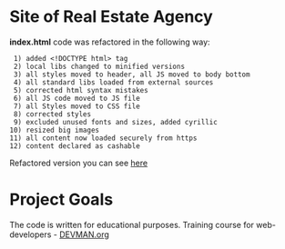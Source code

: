 # Site of Real Estate Agency

**index.html** code was refactored in the following way:
```
 1) added <!DOCTYPE html> tag
 2) local libs changed to minified versions 
 3) all styles moved to header, all JS moved to body bottom
 4) all standard libs loaded from external sources
 5) corrected html syntax mistakes
 6) all JS code moved to JS file
 7) all Styles moved to CSS file
 8) corrected styles
 9) excluded unused fonts and sizes, added cyrillic
10) resized big images
11) all content now loaded securely from https
12) content declared as cashable
```
Refactored version you can see [here](https://sokolovdp.github.io)

# Project Goals

The code is written for educational purposes. Training course for web-developers - [DEVMAN.org](https://devman.org)
